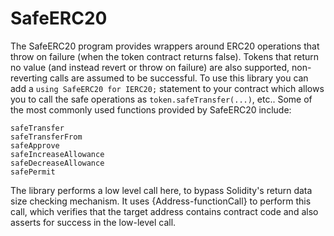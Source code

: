 # SafeERC20

The SafeERC20 program provides wrappers around ERC20 operations that throw on failure (when the token contract returns false). Tokens that return no value (and instead revert or throw on failure) are also supported, non-reverting calls are assumed to be successful. To use this library you can add a `using SafeERC20 for IERC20;` statement to your contract which allows you to call the safe operations as `token.safeTransfer(...)`, etc.. Some of the most commonly used functions provided by SafeERC20 include:

```shell
safeTransfer
safeTransferFrom
safeApprove
safeIncreaseAllowance
safeDecreaseAllowance
safePermit
```

The library performs a low level call here, to bypass Solidity's return data size checking mechanism. It uses {Address-functionCall} to perform this call, which verifies that the target address contains contract code and also asserts for success in the low-level call.
